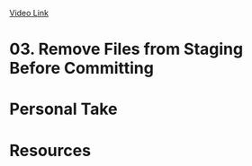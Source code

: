 [Video Link](https://egghead.io/lessons/git-remove-files-from-staging-before-committing)

# 03. Remove Files from Staging Before Committing

# Personal Take

# Resources
